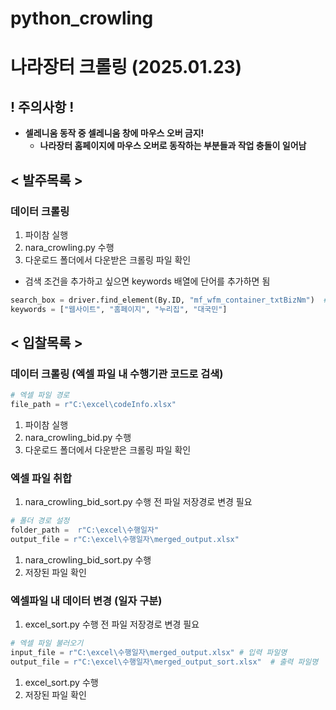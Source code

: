 # python_crowling

# 나라장터 크롤링 (2025.01.23)

## ! 주의사항 !

- **셀레니움 동작 중 셀레니움 창에 마우스 오버 금지!**
    - **나라장터 홈페이지에 마우스 오버로 동작하는 부분들과 작업 충돌이 일어남**

## < 발주목록 >

### 데이터 크롤링

1. 파이참 실행
2. nara_crowling.py 수행
3. 다운로드 폴더에서 다운받은 크롤링 파일 확인

- 검색 조건을 추가하고 싶으면 keywords 배열에 단어를 추가하면 됨

```python
search_box = driver.find_element(By.ID, "mf_wfm_container_txtBizNm")  # 실제 검색 박스 ID
keywords = ["웹사이트", "홈페이지", "누리집", "대국민"]
```

## < 입찰목록 >

### 데이터 크롤링 (엑셀 파일 내 수행기관 코드로 검색)

```python
# 엑셀 파일 경로
file_path = r"C:\excel\codeInfo.xlsx"
```

1. 파이참 실행
2. nara_crowling_bid.py 수행
3. 다운로드 폴더에서 다운받은 크롤링 파일 확인

### 엑셀 파일 취합

1. nara_crowling_bid_sort.py 수행 전 파일 저장경로 변경 필요

```python
# 폴더 경로 설정
folder_path =  r"C:\excel\수행일자" 
output_file = r"C:\excel\수행일자\merged_output.xlsx"
```

1. nara_crowling_bid_sort.py 수행
2. 저장된 파일 확인

### 엑셀파일 내 데이터 변경 (일자 구분)

1. excel_sort.py 수행 전 파일 저장경로 변경 필요

```python
# 엑셀 파일 불러오기
input_file = r"C:\excel\수행일자\merged_output.xlsx" # 입력 파일명
output_file = r"C:\excel\수행일자\merged_output_sort.xlsx"  # 출력 파일명
```

1. excel_sort.py 수행
2. 저장된 파일 확인

